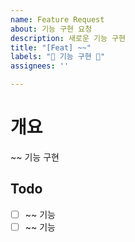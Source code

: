 ```yaml
---
name: Feature Request
about: 기능 구현 요청
description: 새로운 기능 구현
title: "[Feat] ~~"
labels: "🚀 기능 구현 🚀"
assignees: ''

---
```


# 개요

~~ 기능 구현

## Todo

- [ ] ~~ 기능
- [ ] ~~ 기능
